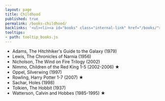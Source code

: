 ```yaml
---
layout: page
title: Childhood
published: true
permalink: /books-childhood/
backlinks: '<ul><li><a id="books" class="internal-link" href="/books/">Books</a></li></ul>'
tooltips: 
- path: tooltip_books.js
---
```


* Adams, The Hitchhiker's Guide to the Galaxy (1979)
* Lewis, The Chronicles of Narnia (1956)
* Nicholson, The Wind on Fire Trilogy (2002)
* Nimmo, Children of the Red King 1-5 (2002-2006) ★
* Oppel, Silverwing (1997)
* Rowling, Harry Potter 1-7 (2007) ★
* Sachar, Holes (1998)
* Tolkien, The Hobbit (1937)
* Watterson, Calvin and Hobbes (1985-1995) ★
